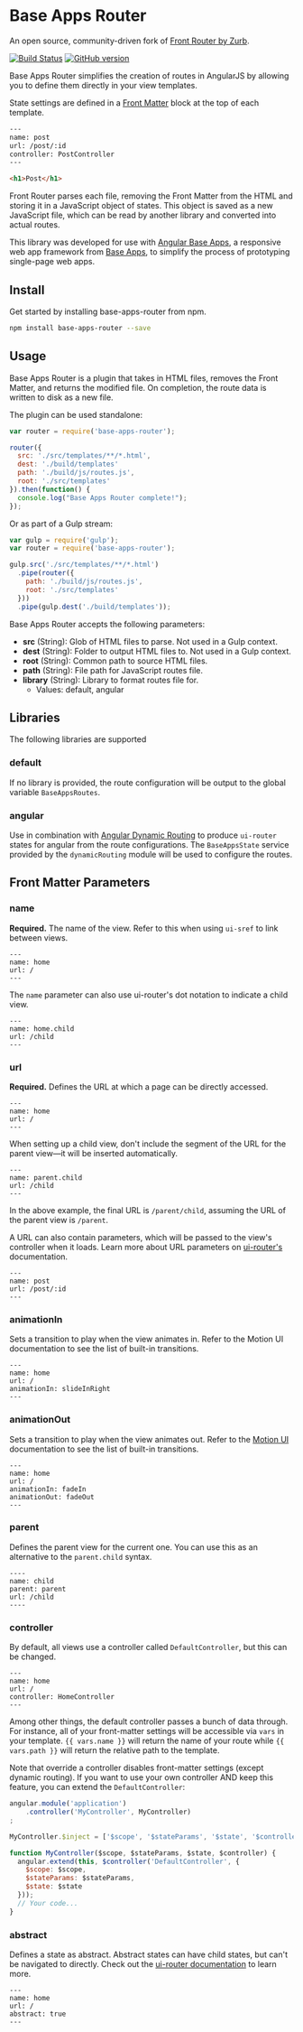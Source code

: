 # Base Apps Router

An open source, community-driven fork of [Front Router by Zurb](https://github.com/zurb/front-router).

[![Build Status](https://travis-ci.org/base-apps/base-apps-router.svg)](https://travis-ci.org/base-apps/base-apps-router)
[![GitHub version](https://badge.fury.io/gh/base-apps%2Fbase-apps-router.svg)](https://badge.fury.io/gh/base-apps%2Fbase-apps-router)

Base Apps Router simplifies the creation of routes in AngularJS by allowing you to define them directly in your view templates.

State settings are defined in a [Front Matter](http://jekyllrb.com/docs/frontmatter/) block at the top of each template.

```html
---
name: post
url: /post/:id
controller: PostController
---

<h1>Post</h1>
```

Front Router parses each file, removing the Front Matter from the HTML and storing it in a JavaScript object of states. This object is saved as a new JavaScript file, which can be read by another library and converted into actual routes.

This library was developed for use with [Angular Base Apps](https://github.com/base-apps/angular-base-apps), a responsive web app framework from [Base Apps](https://github.com/base-apps), to simplify the process of prototyping single-page web apps.

## Install

Get started by installing base-apps-router from npm.

```bash
npm install base-apps-router --save
```

## Usage

Base Apps Router is a plugin that takes in HTML files, removes the Front Matter, and returns the modified file. On completion, the route data is written to disk as a new file.

The plugin can be used standalone:
```js
var router = require('base-apps-router');

router({
  src: './src/templates/**/*.html',
  dest: './build/templates'
  path: './build/js/routes.js',
  root: './src/templates'
}).then(function() {
  console.log("Base Apps Router complete!");
});
```

Or as part of a Gulp stream:
```js
var gulp = require('gulp');
var router = require('base-apps-router');

gulp.src('./src/templates/**/*.html')
  .pipe(router({
    path: './build/js/routes.js',
    root: './src/templates'
  }))
  .pipe(gulp.dest('./build/templates'));
```

Base Apps Router accepts the following parameters:

  - **src** (String): Glob of HTML files to parse. Not used in a Gulp context.
  - **dest** (String): Folder to output HTML files to. Not used in a Gulp context.
  - **root** (String): Common path to source HTML files.
  - **path** (String): File path for JavaScript routes file.
  - **library** (String): Library to format routes file for.
    - Values: default, angular

## Libraries

The following libraries are supported

### default

If no library is provided, the route configuration will be output to the global variable `BaseAppsRoutes`.

### angular

Use in combination with [Angular Dynamic Routing](https://github.com/base-apps/angular-dynamic-routing) to produce `ui-router` states for angular from the route configurations.  The `BaseAppsState` service provided by the `dynamicRouting` module will be used to configure the routes.

## Front Matter Parameters

### name

**Required.** The name of the view. Refer to this when using `ui-sref` to link between views.

```
---
name: home
url: /
---
```

The `name` parameter can also use ui-router's dot notation to indicate a child view.

```
---
name: home.child
url: /child
---
```

### url

**Required.** Defines the URL at which a page can be directly accessed.

```
---
name: home
url: /
---
```

When setting up a child view, don't include the segment of the URL for the parent view&mdash;it will be inserted automatically.

```
---
name: parent.child
url: /child
---
```

 In the above example, the final URL is `/parent/child`, assuming the URL of the parent view is `/parent`.

 A URL can also contain parameters, which will be passed to the view's controller when it loads. Learn more about URL parameters on [ui-router's](https://github.com/angular-ui/ui-router/wiki/URL-Routing#url-parameters) documentation.

```
---
name: post
url: /post/:id
---
```

### animationIn

Sets a transition to play when the view animates in. Refer to the <a ui-sref="motion-ui">Motion UI</a> documentation to see the list of built-in transitions.

```
---
name: home
url: /
animationIn: slideInRight
---
```

### animationOut

Sets a transition to play when the view animates out. Refer to the [Motion UI](https://github.com/base-apps/angular-base-apps) documentation to see the list of built-in transitions.

```
---
name: home
url: /
animationIn: fadeIn
animationOut: fadeOut
---
```

### parent

Defines the parent view for the current one. You can use this as an alternative to the `parent.child` syntax.

```
----
name: child
parent: parent
url: /child
----
```

### controller

By default, all views use a controller called `DefaultController`, but this can be changed.

```
---
name: home
url: /
controller: HomeController
---
```

Among other things, the default controller passes a bunch of data through. For instance, all of your front-matter settings will be accessible via `vars` in your template. `{{ vars.name }}` will return the name of your route while `{{ vars.path }}` will return the relative path to the template.

Note that override a controller disables front-matter settings (except dynamic routing). If you want to use your own controller AND keep this feature, you can extend the `DefaultController`:</p>

```javascript
angular.module('application')
    .controller('MyController', MyController)
;

MyController.$inject = ['$scope', '$stateParams', '$state', '$controller'];

function MyController($scope, $stateParams, $state, $controller) {
  angular.extend(this, $controller('DefaultController', {
    $scope: $scope,
    $stateParams: $stateParams,
    $state: $state
  }));
  // Your code...
}
```

### abstract

Defines a state as abstract. Abstract states can have child states, but can't be navigated to directly. Check out the [ui-router documentation](https://github.com/angular-ui/ui-router/wiki/Nested-States-%26-Nested-Views#abstract-states) to learn more.

```
---
name: home
url: /
abstract: true
---
```
